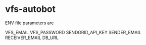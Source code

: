 # vfs-autobot

ENV file parameters are 

VFS_EMAIL
VFS_PASSWORD
SENDGRID_API_KEY
SENDER_EMAIL
RECEIVER_EMAIL
DB_URL
